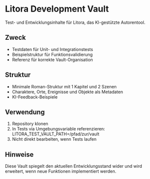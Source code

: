# Litora Development Vault

Test- und Entwicklungsinhalte für Litora, das KI-gestützte Autorentool.

## Zweck

- Testdaten für Unit- und Integrationstests
- Beispielstruktur für Funktionsvalidierung
- Referenz für korrekte Vault-Organisation

## Struktur

- Minimale Roman-Struktur mit 1 Kapitel und 2 Szenen
- Charaktere, Orte, Ereignisse und Objekte als Metadaten
- KI-Feedback-Beispiele

## Verwendung

1. Repository klonen
2. In Tests via Umgebungsvariable referenzieren:
   LITORA_TEST_VAULT_PATH=/pfad/zur/vault
3. Nicht direkt bearbeiten, wenn Tests laufen

## Hinweise

Diese Vault spiegelt den aktuellen Entwicklungsstand wider und wird erweitert,
wenn neue Funktionen implementiert werden.
